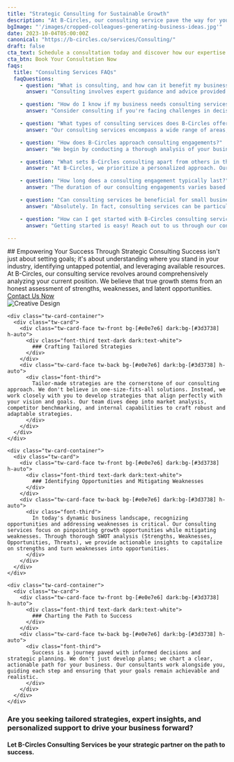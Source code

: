 ```yaml
---
title: "Strategic Consulting for Sustainable Growth"
description: "At B-Circles, our consulting service pave the way for your sustainable success. We delve deep into understanding your current standing and capabilities to craft a tailored strategy. Identifying your strengths, weaknesses, and untapped opportunities, we meticulously chart a path that aligns with your goals. Empower your business with our strategic consulting expertise today."
bgImage: "'/images/cropped-colleagues-generating-business-ideas.jpg'"
date: 2023-10-04T05:00:00Z
canonical: "https://b-circles.co/services/Consulting/"
draft: false
cta_text: Schedule a consultation today and discover how our expertise can empower your business.
cta_btn: Book Your Consultation Now
faqs:
  title: "Consulting Services FAQs"
  faqQuestions:
    - question: "What is consulting, and how can it benefit my business?"
      answer: "Consulting involves expert guidance and advice provided by professionals to assist businesses in making strategic decisions, solving problems, and achieving specific goals. At B-Circles, our consulting services offer tailored strategies, insights, and support to drive sustainable growth and success for your business."

    - question: "How do I know if my business needs consulting services?"
      answer: "Consider consulting if you're facing challenges in decision-making, experiencing stagnant growth, seeking to enter new markets, or need assistance in strategic planning. Whether you're a startup, SME, or established enterprise, our consulting services cater to various business needs."

    - question: "What types of consulting services does B-Circles offer?"
      answer: "Our consulting services encompass a wide range of areas, including but not limited to strategic planning, market analysis, SWOT analysis, process optimization, change management, digital transformation, and more. We tailor our services to suit your specific industry and business requirements."

    - question: "How does B-Circles approach consulting engagements?"
      answer: "We begin by conducting a thorough analysis of your business, understanding your goals, strengths, weaknesses, and opportunities. Based on this assessment, we develop customized strategies and action plans. Our approach involves collaboration, continuous evaluation, and adaptation to ensure optimal results."

    - question: "What sets B-Circles consulting apart from others in the industry?"
      answer: "At B-Circles, we prioritize a personalized approach. Our team comprises experienced consultants with diverse industry backgrounds, allowing us to offer unique perspectives and innovative solutions. We focus on long-term partnerships, delivering actionable insights and support throughout your business journey."

    - question: "How long does a consulting engagement typically last?"
      answer: "The duration of our consulting engagements varies based on the complexity of your business needs and the scope of the project. Some projects may be short-term, while others require ongoing support and follow-ups. We work closely with you to establish timelines and milestones for each engagement."

    - question: "Can consulting services be beneficial for small businesses or startups?"
      answer: "Absolutely. In fact, consulting services can be particularly beneficial for small businesses and startups. Our expertise can assist in establishing a strong foundation, navigating challenges, and identifying growth opportunities, ultimately fostering success in the early stages and beyond."

    - question: "How can I get started with B-Circles consulting services?"
      answer: "Getting started is easy! Reach out to us through our contact form or give us a call to schedule an initial consultation. During this session, we'll discuss your business needs, goals, and potential areas where our consulting services can make a difference."

---
```


<div class="flex flex-col md:flex-row pb-5">
  <div class="md:w-1/2 md:pr-8">
    <div>
      ## Empowering Your Success Through Strategic Consulting
      Success isn't just about setting goals; it's about understanding where you stand in your industry, identifying untapped potential, and leveraging available resources. At B-Circles, our consulting service revolves around comprehensively analyzing your current position. We believe that true growth stems from an honest assessment of strengths, weaknesses, and latent opportunities.
    </div>
    <div class="flex flex-col md:flex-row items-center justify-between w-full">
      <a href="/contact-us" target="_blank" class="font-primary relative shadow-md font-bold mt-5 py-1 text-white uppercase cursor-pointer bg-primary rounded-xl text-lg text-center w-full hover:text-white">
        <span class="absolute -right-[15px] -top-[17px] animate-ping inline-flex rounded-full h-10 w-10 bg-primary"></span>
        Contact Us Now
      </a>
    </div>
  </div>
  <div class="md:w-1/2 md:mt-0">
    <img src="/images/cropped-colleagues-generating-business-ideas.jpg" alt="Creative Design" class="object-fit w-full rounded-xl shadow-md"></img>
  </div>
</div>
<section data-aos="fade-up">
  <div class="grid gap-x-2 gap-y-2 sm:grid-cols-2 lg:grid-cols-3" data-aos="zoom-in">

    <div class="tw-card-container">
      <div class="tw-card">
        <div class="tw-card-face tw-front bg-[#e0e7e6] dark:bg-[#3d3738] h-auto">
          <div class="font-third text-dark dark:text-white">
            ### Crafting Tailored Strategies
          </div>
        </div>
        <div class="tw-card-face tw-back bg-[#e0e7e6] dark:bg-[#3d3738] h-auto">
          <div class="font-third">
            Tailor-made strategies are the cornerstone of our consulting approach. We don't believe in one-size-fits-all solutions. Instead, we work closely with you to develop strategies that align perfectly with your vision and goals. Our team dives deep into market analysis, competitor benchmarking, and internal capabilities to craft robust and adaptable strategies.
          </div>
        </div>
      </div>
    </div>

    <div class="tw-card-container">
      <div class="tw-card">
        <div class="tw-card-face tw-front bg-[#e0e7e6] dark:bg-[#3d3738] h-auto">
          <div class="font-third text-dark dark:text-white">
            ### Identifying Opportunities and Mitigating Weaknesses
          </div>
        </div>
        <div class="tw-card-face tw-back bg-[#e0e7e6] dark:bg-[#3d3738] h-auto">
          <div class="font-third">
            In today's dynamic business landscape, recognizing opportunities and addressing weaknesses is critical. Our consulting services focus on pinpointing growth opportunities while mitigating weaknesses. Through thorough SWOT analysis (Strengths, Weaknesses, Opportunities, Threats), we provide actionable insights to capitalize on strengths and turn weaknesses into opportunities.
          </div>
        </div>
      </div>
    </div>

    <div class="tw-card-container">
      <div class="tw-card">
        <div class="tw-card-face tw-front bg-[#e0e7e6] dark:bg-[#3d3738] h-auto">
          <div class="font-third text-dark dark:text-white">
            ### Charting the Path to Success
          </div>
        </div>
        <div class="tw-card-face tw-back bg-[#e0e7e6] dark:bg-[#3d3738] h-auto">
          <div class="font-third">
            Success is a journey paved with informed decisions and strategic planning. We don't just develop plans; we chart a clear, actionable path for your business. Our consultants work alongside you, guiding each step and ensuring that your goals remain achievable and realistic.
          </div>
        </div>
      </div>
    </div>

  </div>
</section>









### Are you seeking tailored strategies, expert insights, and personalized support to drive your business forward? 
#### Let B-Circles Consulting Services be your strategic partner on the path to success. 


